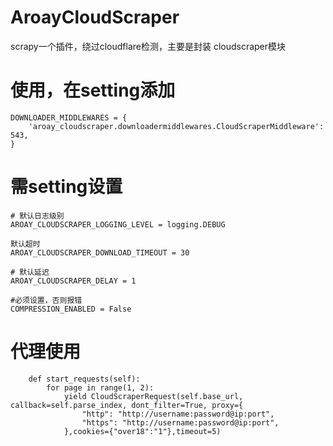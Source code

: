 # AroayCloudScraper
scrapy一个插件，绕过cloudflare检测，主要是封装 cloudscraper模块

# 使用，在setting添加

```
DOWNLOADER_MIDDLEWARES = {
    'aroay_cloudscraper.downloadermiddlewares.CloudScraperMiddleware': 543,
}

```

# 需setting设置

```
# 默认日志级别
AROAY_CLOUDSCRAPER_LOGGING_LEVEL = logging.DEBUG

默认超时
AROAY_CLOUDSCRAPER_DOWNLOAD_TIMEOUT = 30

# 默认延迟
AROAY_CLOUDSCRAPER_DELAY = 1

#必须设置，否则报错
COMPRESSION_ENABLED = False
```

# 代理使用

```
    def start_requests(self):
        for page in range(1, 2):
            yield CloudScraperRequest(self.base_url, callback=self.parse_index, dont_filter=True, proxy={
                "http": "http://username:password@ip:port",
                "https": "http://username:password@ip:port",
            },cookies={"over18":"1"},timeout=5)
```
